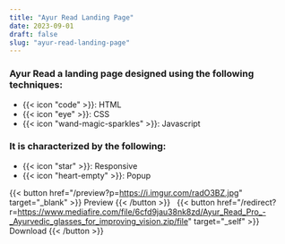 ```yaml
---
title: "Ayur Read Landing Page"
date: 2023-09-01
draft: false
slug: "ayur-read-landing-page"
---
```

### __Ayur Read__ a __landing page__ designed using the following techniques:
- {{< icon "code" >}}: HTML
- {{< icon "eye" >}}: CSS
- {{< icon "wand-magic-sparkles" >}}: Javascript  

### It is characterized by the following:
- {{< icon "star" >}}: Responsive
- {{< icon "heart-empty" >}}:  Popup

<!--adsense-->

{{< button href="/preview?p=https://i.imgur.com/radO3BZ.jpg" target="_blank" >}}
Preview
{{< /button >}} &nbsp; {{< button href="/redirect?r=https://www.mediafire.com/file/6cfd9jau38nk8zd/Ayur_Read_Pro_-_Ayurvedic_glasses_for_improving_vision.zip/file" target="_self" >}}
Download
{{< /button >}}